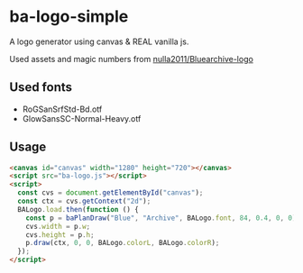 # ba-logo-simple

A logo generator using canvas & REAL vanilla js.

Used assets and magic numbers from [nulla2011/Bluearchive-logo](https://github.com/nulla2011/Bluearchive-logo)

## Used fonts

- RoGSanSrfStd-Bd.otf
- GlowSansSC-Normal-Heavy.otf

## Usage

```html
<canvas id="canvas" width="1280" height="720"></canvas>
<script src="ba-logo.js"></script>
<script>
  const cvs = document.getElementById("canvas");
  const ctx = cvs.getContext("2d");
  BALogo.load.then(function () {
    const p = baPlanDraw("Blue", "Archive", BALogo.font, 84, 0.4, 0, 0);
    cvs.width = p.w;
    cvs.height = p.h;
    p.draw(ctx, 0, 0, BALogo.colorL, BALogo.colorR);
  });
</script>
```
